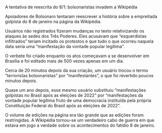 A tentativa de reescrita do 8/1: bolsonaristas invadem a Wikipédia
 
Apoiadores de Bolsonaro tentaram reescrever a história sobre a empreitada golpista do 8 de janeiro na página da Wikipédia. 

Usuários não registrados fizeram mudanças no texto relativizando os ataques às sedes dos Três Poderes. Eles acusavam que “esquerdistas infiltrados” teriam incitado os protestos e que tudo o que ocorreu naquela data seria uma “manifestação da vontade popular legítima”.

O verbete foi criado enquanto os atos começavam a se desenvolver em Brasília e foi editado mais de 500 vezes apenas em um dia.

Cerca de 20 minutos depois da sua criação, um usuário trocou o termo “terroristas bolsonaristas” por “manifestantes”, o que foi revertido poucos minutos depois.

Quase um ano depois, esse mesmo usuário substituiu “manifestações golpistas no Brasil após as eleições de 2022” por “manifestações da vontade popular legítima fruto de uma democracia instituída pela própria  Constituição Federal do Brasil após as eleições de 2022”.

O volume de edições na página era tão grande que as edições foram restringidas.
A Wikipédia tornou-se um verdadeiro cabo de guerra em que estava em jogo a verdade sobre os acontecimentos do fatídio 8 de janeiro.

